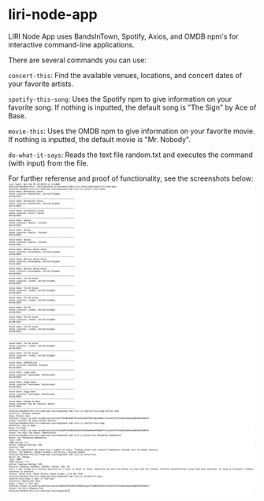# liri-node-app

LIRI Node App uses BandsInTown, Spotify, Axios, and OMDB npm's for interactive command-line applications.

There are several commands you can use:

`concert-this`: Find the available venues, locations, and concert dates of your favorite artists.

`spotify-this-song`: Uses the Spotify npm to give information on your favorite song. If nothing is inputted, the default song is "The Sign" by Ace of Base.

`movie-this`: Uses the OMDB npm to give information on your favorite movie. If nothing is inputted, the default movie is "Mr. Nobody".

`do-what-it-says`: Reads the text file random.txt and executes the command (with input) from the file.

For further referense and proof of functionality, see the screenshots below:
<img src = "Screen Shot 2019-02-25 at 6.42.45 PM.png">
<img src = "Screen Shot 2019-02-25 at 6.53.44 PM.png">